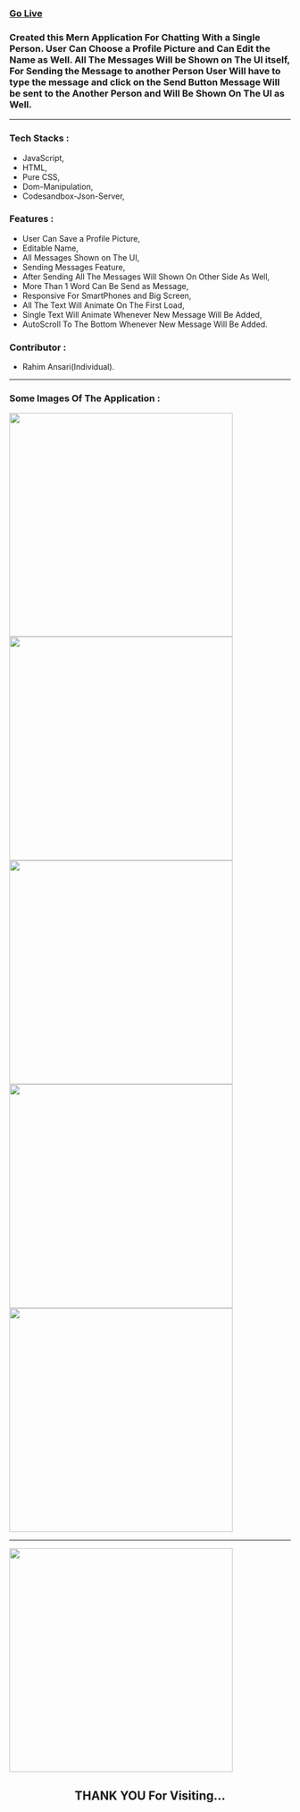 <h3><a href="https://chat-application-by-rahim.netlify.app/" target="_blank">Go Live</a></h3>
 <h3>Created this Mern Application For Chatting With a Single Person. User Can Choose a Profile Picture and Can Edit the Name as  Well. All The Messages Will be Shown on The UI itself, For Sending the Message to another Person User Will have to type the message and click on the Send Button Message Will be sent to the Another Person and Will Be Shown On The UI as Well.</h3>
 <hr />
 
 <h3>Tech Stacks : </h3>
 <ul>
 <li>JavaScript,</li>
 <li>HTML,</li>
 <li>Pure CSS,</li>
 <li>Dom-Manipulation,</li>
 <li>Codesandbox-Json-Server,</li>
</ul>

<h3>Features : </h3>
<ul>
 <li>User Can Save a Profile Picture,</li>
 <li>Editable Name,</li>
 <li>All Messages Shown on The UI,</li>
 <li>Sending Messages Feature,</li>
 <li>After Sending All The Messages Will Shown On Other Side As Well,</li>
 <li>More Than 1 Word Can Be Send as Message,</li>
 <li>Responsive For SmartPhones and Big Screen,</li>
 <li>All The Text Will Animate On The First Load,</li>
 <li>Single Text Will Animate Whenever New Message Will Be Added,</li>
 <li>AutoScroll To The Bottom Whenever New Message Will Be Added.</li>
</ul>

<h3>Contributor :</h3>
<ul><li>Rahim Ansari(Individual).</li></ul>
<hr />

<h3>Some Images Of The Application :</h3>

<img  src="https://user-images.githubusercontent.com/101566073/200148677-f7dee273-5687-4298-9dd8-1872c7036126.jpeg" width="400" />
<img src="https://user-images.githubusercontent.com/101566073/200148681-d9ddae60-d178-4059-98cc-39fdc38c2197.jpeg" width="400" />
<img src="https://user-images.githubusercontent.com/101566073/200148690-1e0c7080-1a20-4660-a532-33af618c2598.jpeg" width="400" />
<img src="https://user-images.githubusercontent.com/101566073/200148709-7e90c7b7-943c-41ac-b72f-09692131953f.jpeg" width="400" />
<img src="https://user-images.githubusercontent.com/101566073/200148713-4af78df2-51a8-4990-8568-1b85fbc8656c.jpeg" width="400" />
<hr />
<img src="https://64.media.tumblr.com/d0635fa4e4bf417b33f24bd481c21f88/tumblr_ppcabrYCWy1ue08b9o1_540.gif" width="400" />
<h2 align="center">THANK YOU For Visiting...</h2>
